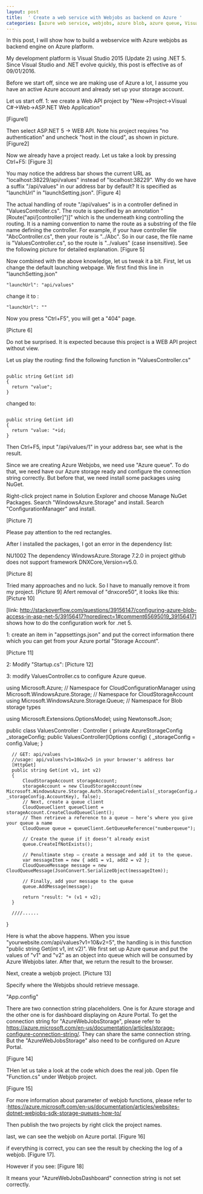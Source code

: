 ```yaml
---
layout: post
title:  ' Create a web service with Webjobs as backend on Azure '
categories: [azure web service, webjobs, azure blob, azure queue, Visual Studio 2015, .net 5]
---
```


In this post, I will show how to build a webservice with Azure webjobs as backend engine on Azure platform. 

My development platform is Visual Studio 2015 (Update 2) using .NET 5. Since Visual Studio and .NET evolve quickly, this post is effective as of 09/01/2016. 

Before we start off, since we are making use of Azure a lot, I assume you have an active Azure account and already set up your storage account.

Let us start off. 
1: we create a Web API project by "New->Project->Visual C#->Web->ASP.NET Web Application"

[Figure1]

Then select ASP.NET 5 -> WEB API. Note his project requires "no authentication" and uncheck "host in the cloud", as shown in picture.
[Figure2]

Now we already have a project ready. Let us take a look by pressing Ctrl+F5:
[Figure 3]

You may notice the address bar shows the current URL as "localhost:38229/api/values" instead of "localhost:38229". Why do we have a suffix "/api/values" in our address bar by default? It is specified as "launchUrl" in "launchSetting.json".
[Figure 4]

The actual handling of route "/api/values" is in a controller defined in "ValuesController.cs". The route is specified by an annotation "[Route("api/[controller]")]" which is the underneath king controlling the routing.  It is a naming convention to name the route as a substring  of the file name defining the controller. For example, if your have controller file "AbcController.cs", then your route is "../Abc". So in our case, the file name is "ValuesController.cs", so the route is "../values" (case insensitive). See the following picture for detailed explanation.
[Figure 5]

Now combined with the above knowledge, let us tweak it a bit.
First, let us change the default launching webpage. We first find this line in "launchSetting.json"

<code>"launchUrl": "api/values"</code>

change it to :

<code>"launchUrl": ""</code>

Now you press "Ctrl+F5", you will get a "404" page.

[Picture 6]

Do not be surprised. It is expected because this project is a WEB API project without view.

Let us play the routing:
find the following function in "ValuesController.cs"

<code>
public string Get(int id)
{
  return "value";
}
</code>

changed to:

<code>
public string Get(int id)
{
  return "value: "+id;
}
</code>

Then Ctrl+F5, input "/api/values/1" in your address bar, see what is the result.


Since we are creating Azure Webjobs, we need use "Azure queue". To do that, we need have our Azure storage ready and configure the connection string correctly. But before that, we need install some packages using NuGet.

Right-click project name in Solution Explorer and choose Manage NuGet Packages.
Search "WindowsAzure.Storage" and install.
Search "ConfigurationManager" and install.

[Picture 7]

Please pay attention to the red rectangles.

After I installed the packages, I got an error in the dependency list:

NU1002 The dependency WindowsAzure.Storage 7.2.0 in project github does not support framework DNXCore,Version=v5.0.

[Picture 8]

Tried many approaches and no luck. So I have to manually remove it from my project.
[Picture 9]
Afert removal of "dnxcore50", it looks like this:
[Picture 10]

[link: http://stackoverflow.com/questions/39156147/configuring-azure-blob-access-in-asp-net-5/39156417?noredirect=1#comment65695019_39156417] shows how to do the configuration work for .net 5. 

1: create an item in "appsettings.json" and put the correct information there which you can get from your Azure portal "Storage Account".

[Picture 11]

2: Modify "Startup.cs":
[Picture 12]

3: modify ValuesController.cs to configure Azure queue.

using Microsoft.Azure; // Namespace for CloudConfigurationManager
using Microsoft.WindowsAzure.Storage; // Namespace for CloudStorageAccount
using Microsoft.WindowsAzure.Storage.Queue; // Namespace for Blob storage types

using Microsoft.Extensions.OptionsModel;
using Newtonsoft.Json;

public class ValuesController : Controller
{
      private AzureStorageConfig _storageConfig;
      public ValuesController(IOptions<AzureStorageConfig> config)
      {
          _storageConfig = config.Value;
      }

      // GET: api/values
      //usage: api/values?v1=10&v2=5 in your browser's address bar
      [HttpGet]
      public string Get(int v1, int v2)
      {
          CloudStorageAccount storageAccount;
          storageAccount = new CloudStorageAccount(new Microsoft.WindowsAzure.Storage.Auth.StorageCredentials(_storageConfig.AccountName, _storageConfig.AccountKey), false);
          // Next, create a queue client
          CloudQueueClient queueClient = storageAccount.CreateCloudQueueClient();
          // Then retrieve a reference to a queue – here’s where you give your queue a name
          CloudQueue queue = queueClient.GetQueueReference("numberqueue");

          // Create the queue if it doesn’t already exist
          queue.CreateIfNotExists();

          // Penultimate step – create a message and add it to the queue.
          var messageItem = new { add1 = v1, add2 = v2 };
          CloudQueueMessage message = new CloudQueueMessage(JsonConvert.SerializeObject(messageItem));

          // Finally, add your message to the queue
          queue.AddMessage(message);
            
          return "result: "+ (v1 + v2);
      }
      
      ////......
}


Here is what the above happens. When you issue "yourwebsite.com/api/values?v1=10&v2=5", the handling is in this function "public string Get(int v1, int v2)". We first set up Azure queue and put the values of "v1" and "v2" as an object into queue which will be consumed by Azure Webjobs later. After that, we return the result to the browser.


Next,
create a webjob project. 
[Picture 13]

Specify where the Webjobs should retrieve message.

"App.config"
<add name="AzureWebJobsDashboard" connectionString="" />
<add name="AzureWebJobsStorage" connectionString="" />

There are two connection string placeholders. One is for Azure storage and the other one is for dashboard displaying on Azure Portal. To get the connection string for "AzureWebJobsStorage", please refer to  https://azure.microsoft.com/en-us/documentation/articles/storage-configure-connection-string/. They can share the same connection string. But the "AzureWebJobsStorage" also need to be configured on Azure Portal.

[Figure 14]


THen let us take a look at the code which does the real job. Open file "Function.cs" under Webjob project.

[Figure 15]

For more information about parameter of webjob functions, please refer to :https://azure.microsoft.com/en-us/documentation/articles/websites-dotnet-webjobs-sdk-storage-queues-how-to/

Then publish the two projects by right click the project names.

last, we can see the webjob on Azure portal.
[Figure 16]

if everything is correct, you can see the result by checking the log of a webjob.
[Figure 17].

However if you see:
[Figure 18]

It means your "AzureWebJobsDashboard" connection string is not set correctly.

